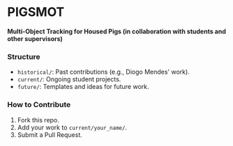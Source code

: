# PIGSMOT  
**Multi-Object Tracking for Housed Pigs (in collaboration with students and other supervisors)**  

### Structure  
- `historical/`: Past contributions (e.g., Diogo Mendes' work).  
- `current/`: Ongoing student projects.  
- `future/`: Templates and ideas for future work.  

### How to Contribute  
1. Fork this repo.  
2. Add your work to `current/your_name/`.  
3. Submit a Pull Request. 
